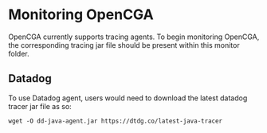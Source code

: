 # Monitoring OpenCGA

OpenCGA currently supports tracing agents. To begin monitoring OpenCGA, the corresponding tracing jar file should be present within this monitor folder.

## Datadog

To use Datadog agent, users would need to download the latest datadog tracer jar file as so:

```shell script
wget -O dd-java-agent.jar https://dtdg.co/latest-java-tracer
```
